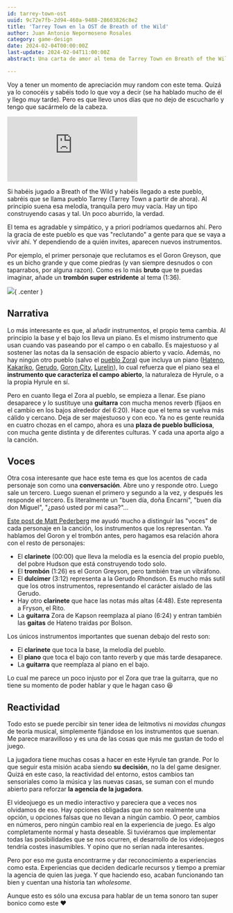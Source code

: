 ```yaml
---
id: tarrey-town-ost
uuid: 9c72e7fb-2d94-460a-9488-28603826c8e2
title: 'Tarrey Town en la OST de Breath of the Wild'
author: Juan Antonio Nepormoseno Rosales
category: game-design
date: 2024-02-04T00:00:00Z
last-update: 2024-02-04T11:00:00Z
abstract: Una carta de amor al tema de Tarrey Town en Breath of the Wild y a las bandas sonoras adaptativas.

---
```


Voy a tener un momento de apreciación muy random con este tema. Quizá ya lo conocéis y sabéis todo lo que voy a decir (se ha hablado mucho de él y llego _muy_ tarde). Pero es que llevo unos días que no dejo de escucharlo y tengo que sacármelo de la cabeza.

<iframe class="center youtube-video-size" src="https://www.youtube.com/embed/OdcTAC5LHN4?si=DA1PpLbGkyOBjCpE" title="YouTube video player" frameborder="0" allow="accelerometer; autoplay; clipboard-write; encrypted-media; gyroscope; picture-in-picture; web-share" allowfullscreen></iframe>

Si habéis jugado a Breath of the Wild y habéis llegado a este pueblo, sabréis que se llama pueblo Tarrey (Tarrey Town a partir de ahora). Al principio suena esa melodía, tranquila pero muy vacía. Hay un tipo construyendo casas y tal. Un poco aburrido, la verdad.

El tema es agradable y simpático, y a priori podríamos quedarnos ahí. Pero la gracia de este pueblo es que vas "reclutando" a gente para que se vaya a vivir ahí. Y dependiendo de a quién invites, aparecen nuevos instrumentos.

Por ejemplo, el primer personaje que reclutamos es el Goron Greyson, que es un bicho grande y que come piedras (y van siempre desnudos o con taparrabos, por alguna razon). Como es lo más **bruto** que te puedas imaginar, añade un **trombón super estridente** al tema (1:36).

![]($BASE_URL$/imgs/tarrey-town-ost/ocarina-of-time-goron.gif){ .center }

## Narrativa

Lo más interesante es que, al añadir instrumentos, el propio tema cambia. Al principio la base y el bajo los lleva un piano. Es el mismo instrumento que usan cuando vas paseando por el campo o en caballo. Es majestuoso y al sostener las notas da la sensación de espacio abierto y vacío. Además, no hay ningún otro pueblo (salvo el [pueblo Zora](https://www.youtube.com/watch?v=cHcLOLJHlMY)) que incluya un piano ([Hateno](https://www.youtube.com/watch?v=Uj07-YU5cTk), [Kakariko](https://www.youtube.com/watch?v=0Oxz-LmklV4), [Gerudo](https://www.youtube.com/watch?v=oad-1DT5z9I), [Goron City](https://www.youtube.com/watch?v=8J7dNNPxU4w), [Lurelin](https://www.youtube.com/watch?v=2H84NHErkHE)), lo cual refuerza que el piano sea el **instrumento que caracteriza el campo abierto**, la naturaleza de Hyrule, o a la propia Hyrule en sí.

Pero en cuanto llega el Zora al pueblo, se empieza a llenar. Ese piano desaparece y lo sustituye una **guitarra** con mucha menos reverb (fijaos en el cambio en los bajos alrededor del 6:20). Hace que el tema se vuelva más cálido y cercano. Deja de ser majestuoso y con eco. Ya no es gente reunida en cuatro chozas en el campo, ahora es una **plaza de pueblo bulliciosa**, con mucha gente distinta y de diferentes culturas. Y cada una aporta algo a la canción.

## Voces

Otra cosa interesante que hace este tema es que los acentos de cada personaje son como una **conversación**. Abre uno y responde otro. Luego sale un tercero. Luego suenan el primero y segundo a la vez, y después les responde el tercero. Es literalmente un "buen día, doña Encarni", "buen día don Miguel", "¿pasó usted por mi casa?"...

[Este post de Matt Pederberg](https://www.zeldadungeon.net/musical-musings-building-the-themes-of-tarrey-town-from-the-ground-up/) me ayudó mucho a distinguir las "voces" de cada personaje en la canción, los instrumentos que los representan. Ya hablamos del Goron y el trombón antes, pero hagamos esa relación ahora con el resto de personajes:

- El **clarinete** (00:00) que lleva la melodía es la esencia del propio pueblo, del pobre Hudson que está construyendo todo solo.
- El **trombón** (1:26) es el Goron Greyson, pero también trae un vibráfono.
- El **dulcimer** (3:12) representa a la Gerudo Rhondson. Es mucho más sutil que los otros instrumentos, representando el carácter aislado de las Gerudo.
- Hay otro **clarinete** que hace las notas más altas (4:48). Este representa a Fryson, el Rito.
- La **guitarra** Zora de Kapson reemplaza al piano (6:24) y entran también las **gaitas** de Hateno traidas por Bolson.

Los únicos instrumentos importantes que suenan debajo del resto son:

- El **clarinete** que toca la base, la melodía del pueblo.
- El **piano** que toca el bajo con tanto reverb y que más tarde desaparece.
- La **guitarra** que reemplaza al piano en el bajo.

Lo cual me parece un poco injusto por el Zora que trae la guitarra, que no tiene su momento de poder hablar y que le hagan caso 😆

## Reactividad

Todo esto se puede percibir sin tener idea de leitmotivs ni *movidas chungas* de teoría musical, simplemente fijándose en los instrumentos que suenan. Me parece maravilloso y es una de las cosas que más me gustan de todo el juego.

La jugadora tiene muchas cosas a hacer en este Hyrule tan grande. Por lo que seguir esta misión acaba siendo **su decisión**, no la del game designer. Quizá en este caso, la reactividad del entorno, estos cambios tan sensoriales como la música y las nuevas casas, se suman con el mundo abierto para reforzar **la agencia de la jugadora**. 

El videojuego es un medio interactivo y pareciera que a veces nos olvidamos de eso. Hay opciones obligadas que no son realmente una opción, u opciones falsas que no llevan a ningún cambio. O peor, cambios en números, pero ningún cambio real en la experiencia de juego. Es algo completamente normal y hasta deseable. Si tuviéramos que implementar todas las posibilidades que se nos ocurren, el desarrollo de los videojuegos tendría costes inasumibles. Y opino que no serían nada interesantes.

Pero por eso me gusta encontrarme y dar reconocimiento a experiencias como esta. Experiencias que deciden dedicarle recursos y tiempo a premiar la agencia de quien las juega. Y que haciendo eso, acaban funcionando tan bien y cuentan una historia tan _wholesome_.

Aunque esto es sólo una excusa para hablar de un tema sonoro tan super bonico como este ❤️

